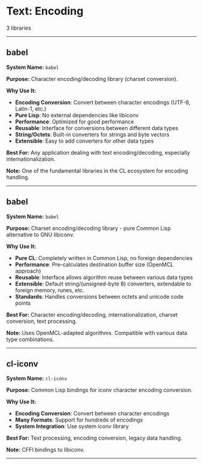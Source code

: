 # Text: Encoding

3 libraries

---

## babel

**System Name:** `babel`

**Purpose:** Character encoding/decoding library (charset conversion).

**Why Use It:**
- **Encoding Conversion**: Convert between character encodings (UTF-8, Latin-1, etc.)
- **Pure Lisp**: No external dependencies like libiconv
- **Performance**: Optimized for good performance
- **Reusable**: Interface for conversions between different data types
- **String/Octets**: Built-in converters for strings and byte vectors
- **Extensible**: Easy to add converters for other data types

**Best For:** Any application dealing with text encoding/decoding, especially internationalization.

**Note:** One of the fundamental libraries in the CL ecosystem for encoding handling.

---


## babel

**System Name:** `babel`

**Purpose:** Charset encoding/decoding library - pure Common Lisp alternative to GNU libiconv.

**Why Use It:**
- **Pure CL**: Completely written in Common Lisp, no foreign dependencies
- **Performance**: Pre-calculates destination buffer size (OpenMCL approach)
- **Reusable**: Interface allows algorithm reuse between various data types
- **Extensible**: Default string/(unsigned-byte 8) converters, extendable to foreign memory, runes, etc.
- **Standards**: Handles conversions between octets and unicode code points

**Best For:** Character encoding/decoding, internationalization, charset conversion, text processing.

**Note:** Uses OpenMCL-adapted algorithms. Compatible with various data type combinations.

---


## cl-iconv

**System Name:** `cl-iconv`

**Purpose:** Common Lisp bindings for iconv character encoding conversion.

**Why Use It:**
- **Encoding Conversion**: Convert between character encodings
- **Many Formats**: Support for hundreds of encodings
- **System Integration**: Use system iconv library

**Best For:** Text processing, encoding conversion, legacy data handling.

**Note:** CFFI bindings to libiconv.

---


